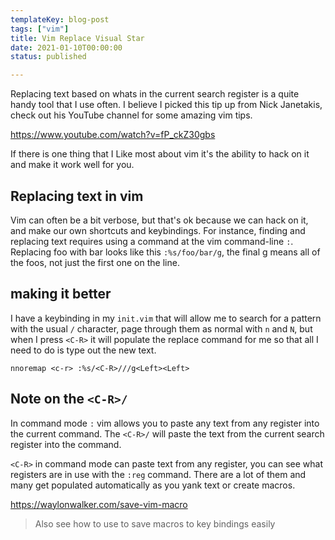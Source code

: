 ```yaml
---
templateKey: blog-post
tags: ["vim"]
title: Vim Replace Visual Star
date: 2021-01-10T00:00:00
status: published

---
```


Replacing text based on whats in the current search register is a quite handy
tool that I use often.  I believe I picked this tip up from Nick Janetakis,
check out his YouTube channel for some amazing vim tips.

https://www.youtube.com/watch?v=fP_ckZ30gbs

If there is one thing that I Like most about vim it's the ability to hack on it
and make it work well for you.

## Replacing text in vim

Vim can often be a bit verbose, but that's ok because we can hack on it, and 
make our own shortcuts and keybindings.  For instance, finding and replacing 
text requires using a command at the vim command-line `:`.  Replacing foo with
bar looks like this `:%s/foo/bar/g`, the final g means all of the foos, not just 
the first one on the line.

## making it better

I have a keybinding in my `init.vim` that will allow me to search for a pattern
with the usual `/` character, page through them as normal with `n` and `N`, but
when I press `<C-R>` it will populate the replace command for me so that all I
need to do is type out the new text.

``` vim
nnoremap <c-r> :%s/<C-R>///g<Left><Left>
```

## Note on the `<C-R>/`

In command mode `:` vim allows you to paste any text from any register into the
current command.  The `<C-R>/` will paste the text from the current search
register into the command.

`<C-R>` in command mode can paste text from any register, you can see what
registers are in use with the `:reg` command.  There are a lot of them and many
get populated automatically as you yank text or create macros.

https://waylonwalker.com/save-vim-macro

> Also see how to use <C-R> to save macros to key bindings easily
